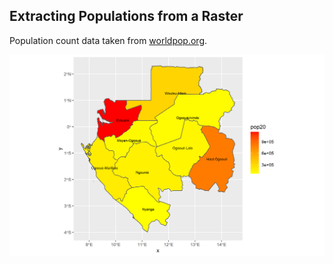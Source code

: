 ## Extracting Populations from a Raster
Population count data taken from [worldpop.org](https://www.worldpop.org/geodata/summary?id=6363). 

![](gab_pop20.png)
